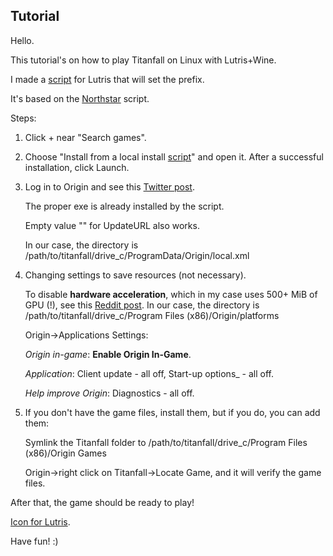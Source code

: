 ## Tutorial
Hello.

This tutorial's on how to play Titanfall on Linux with Lutris+Wine.

I made a [script](https://github.com/begin-theadventure/lutris-scripts/releases/tag/Titanfall) for Lutris that will set the prefix.

It's based on the [Northstar](https://github.com/begin-theadventure/lutris-scripts/tree/main/lutris-scripts/Northstar) script.

Steps:

1. Click + near "Search games".

2. Choose "Install from a local install [script](https://github.com/begin-theadventure/lutris-scripts/releases/download/Titanfall/titanfall-origin.json)" and open it. After a successful installation, click Launch.

3. Log in to Origin and see this [Twitter post](https://twitter.com/p0358/status/1635796691902160896).

    The proper exe is already installed by the script.

    Empty value "" for UpdateURL also works.

    In our case, the directory is /path/to/titanfall/drive_c/ProgramData/Origin/local.xml

4. Changing settings to save resources (not necessary).

    To disable **hardware acceleration**, which in my case uses 500+ MiB of GPU (!), see this [Reddit post](https://www.reddit.com/r/origin/comments/q8o9gv/disable_origin_client_hardware_acceleration). In our case, the directory is /path/to/titanfall/drive_c/Program Files (x86)/Origin/platforms

    Origin->Applications Settings:

    _Origin in-game_: **Enable Origin In-Game**.

    _Application_: Client update - all off, Start-up options_ - all off.

    _Help improve Origin_: Diagnostics - all off.

5. If you don't have the game files, install them, but if you do, you can add them:

    Symlink the Titanfall folder to /path/to/titanfall/drive_c/Program Files (x86)/Origin Games

    Origin->right click on Titanfall->Locate Game, and it will verify the game files.

After that, the game should be ready to play!

[Icon for Lutris](https://github.com/begin-theadventure/lutris-scripts/tree/main/lutris-scripts/Titanfall/TitanfallIcon#readme).

Have fun! :)
